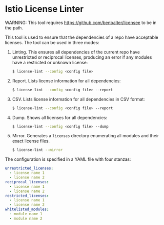# Istio License Linter

WARNING: This tool requires <https://github.com/benbalter/licensee> to be in the path.

This tool is used to ensure that the dependencies of a repo have acceptable licenses. The tool can be used in
three modes:

1. Linting. This ensures all dependencies of the current repo have unrestricted or reciprocal licenses, producing an error if
any modules have a restricted or unknown license:

    ```bash
    $ license-lint --config <config file>
    ```

1. Report. Lists license information for all dependencies:

    ```bash
    $ license-lint --config <config file> --report
    ```

1. CSV. Lists license information for all dependencies in CSV format:

    ```bash
    $ license-lint --config <config file> --report
    ```

1. Dump. Shows all licenses for all dependencies:

    ```bash
    $ license-lint --config <config file> --dump
    ```

1. Mirror. Generates a `licenses` directory enumerating all modules and their
exact license files.

    ```bash
    $ license-lint --mirror
    ```

The configuration is specified in a YAML file with four stanzas:

```yaml
unrestricted_licenses:
  - license name 1
  - license name 2
reciprocal_licenses:
  - license name 1
  - license name 2
restricted_licenses:
  - license name 1
  - license name 2
whitelisted_modules:
  - module name 1
  - module name 2
```
